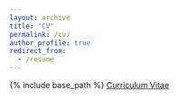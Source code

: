 ```yaml
---
layout: archive
title: "CV"
permalink: /cv/
author_profile: true
redirect_from:
  - /resume
---
```


{% include base_path %}
[Curriculum Vitae](/files/cv.pdf)